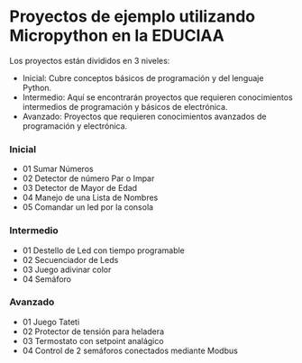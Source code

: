 # Proyectos de ejemplo utilizando Micropython en la EDUCIAA

Los proyectos están divididos en 3 niveles:

  - Inicial: Cubre conceptos básicos de programación y del lenguaje Python.
  - Intermedio: Aquí se encontrarán proyectos que requieren conocimientos intermedios de programación y básicos de electrónica.
  - Avanzado: Proyectos que requieren conocimientos avanzados de programación y electrónica.

### Inicial
  - 01 Sumar Números
  - 02 Detector de número Par o Impar
  - 03 Detector de Mayor de Edad
  - 04 Manejo de una Lista de Nombres
  - 05 Comandar un led por la consola


### Intermedio
  - 01 Destello de Led con tiempo programable
  - 02 Secuenciador de Leds
  - 03 Juego adivinar color
  - 04 Semáforo
  
  
### Avanzado
  - 01 Juego Tateti
  - 02 Protector de tensión para heladera  
  - 03 Termostato con setpoint analágico    
  - 04 Control de 2 semáforos conectados mediante Modbus
